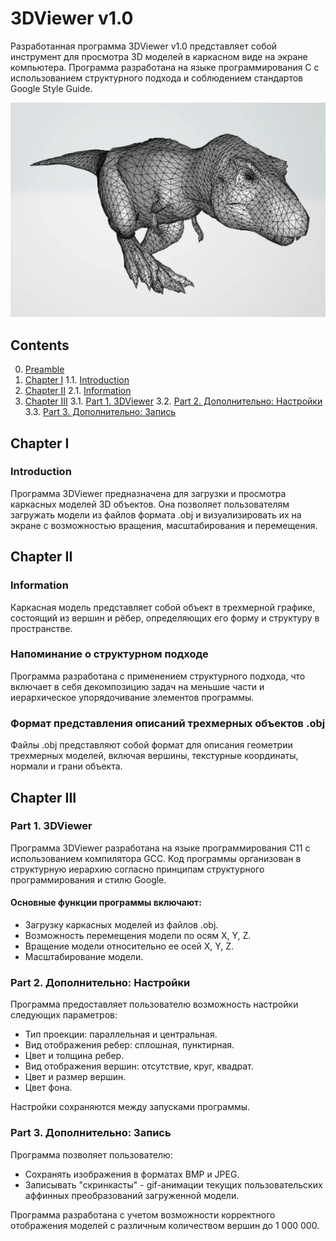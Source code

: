 # 3DViewer v1.0

Разработанная программа 3DViewer v1.0 представляет собой инструмент для просмотра 3D моделей в каркасном виде на экране компьютера. Программа разработана на языке программирования C с использованием структурного подхода и соблюдением стандартов Google Style Guide.

![3DViewer](src/images/viv.png)

## Contents

0. [Preamble](#preamble)
1. [Chapter I](#chapter-i)
    1.1. [Introduction](#introduction)
2. [Chapter II](#chapter-ii)
    2.1. [Information](#information)
3. [Chapter III](#chapter-iii)
    3.1. [Part 1. 3DViewer](#part-1-3dviewer)
    3.2. [Part 2. Дополнительно: Настройки](#part-2-дополнительно-настройки)
    3.3. [Part 3. Дополнительно: Запись](#part-3-дополнительно-запись)

## Chapter I

### Introduction

Программа 3DViewer предназначена для загрузки и просмотра каркасных моделей 3D объектов. Она позволяет пользователям загружать модели из файлов формата .obj и визуализировать их на экране с возможностью вращения, масштабирования и перемещения.

## Chapter II

### Information

Каркасная модель представляет собой объект в трехмерной графике, состоящий из вершин и рёбер, определяющих его форму и структуру в пространстве.

### Напоминание о структурном подходе

Программа разработана с применением структурного подхода, что включает в себя декомпозицию задач на меньшие части и иерархическое упорядочивание элементов программы.

### Формат представления описаний трехмерных объектов .obj

Файлы .obj представляют собой формат для описания геометрии трехмерных моделей, включая вершины, текстурные координаты, нормали и грани объекта.

## Chapter III

### Part 1. 3DViewer

Программа 3DViewer разработана на языке программирования C11 с использованием компилятора GCC. Код программы организован в структурную иерархию согласно принципам структурного программирования и стилю Google.

#### Основные функции программы включают:

- Загрузку каркасных моделей из файлов .obj.
- Возможность перемещения модели по осям X, Y, Z.
- Вращение модели относительно ее осей X, Y, Z.
- Масштабирование модели.

### Part 2. Дополнительно: Настройки

Программа предоставляет пользователю возможность настройки следующих параметров:

- Тип проекции: параллельная и центральная.
- Вид отображения ребер: сплошная, пунктирная.
- Цвет и толщина ребер.
- Вид отображения вершин: отсутствие, круг, квадрат.
- Цвет и размер вершин.
- Цвет фона.

Настройки сохраняются между запусками программы.

### Part 3. Дополнительно: Запись

Программа позволяет пользователю:

- Сохранять изображения в форматах BMP и JPEG.
- Записывать "скринкасты" - gif-анимации текущих пользовательских аффинных преобразований загруженной модели.

Программа разработана с учетом возможности корректного отображения моделей с различным количеством вершин до 1 000 000.


